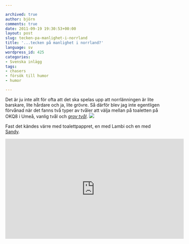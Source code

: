 ```yaml
---

archived: true
author: björn
comments: true
date: 2011-09-19 19:30:53+00:00
layout: post
slug: tecken-pa-manlighet-i-norrland
title: '...tecken på manlighet i norrland?'
language: sv
wordpress_id: 425
categories:
- Svenska inlägg
tags:
- chasers
- försök till humor
- humor

---
```




Det är ju inte allt för ofta att det ska spelas upp att norrlänningen är lite barskare, lite hårdare och ja, lite grövre. Så därför blev jag inte egentligen förvånad när det fanns två typer av tvåler att välja mellan på toaletten på OKQ8 i Umeå, vanlig tvål och *[grov tvål]*.
[![](http://sanitarium.se/files/uploads/2011/09/tval-grov-tval-300x211.jpg)](http://sanitarium.se/files/uploads/2011/09/tval-grov-tval.jpeg)

Fast det kändes värre med toalettpappret, en med Lambi och en med [Sandy].

<iframe width="560" height="315" src="https://www.youtube.com/embed/xpC1vAlBULg" frameborder="0" allowfullscreen></iframe>

[grov tvål]:http://www.kemgrossisten.se/index.php?page=shop.product_details&flypage;=flypage.tpl&product;_id=35&category;_id=4&option;=com_virtuemart&Itemid;=20&vmcchk;=1&Itemid;=20
[Sandy]:http://www.youtube.com/watch?v=xpC1vAlBULg

